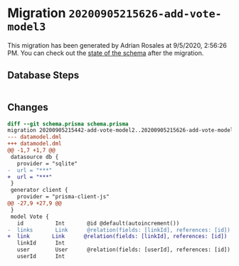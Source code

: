 # Migration `20200905215626-add-vote-model3`

This migration has been generated by Adrian Rosales at 9/5/2020, 2:56:26 PM.
You can check out the [state of the schema](./schema.prisma) after the migration.

## Database Steps

```sql

```

## Changes

```diff
diff --git schema.prisma schema.prisma
migration 20200905215442-add-vote-model2..20200905215626-add-vote-model3
--- datamodel.dml
+++ datamodel.dml
@@ -1,7 +1,7 @@
 datasource db {
   provider = "sqlite"
-  url = "***"
+  url = "***"
 }
 generator client {
   provider = "prisma-client-js"
@@ -27,9 +27,9 @@
 }
 model Vote {
   id          Int       @id @default(autoincrement())
-  links       Link      @relation(fields: [linkId], references: [id])
+  link       Link      @relation(fields: [linkId], references: [id])
   linkId      Int
   user        User      @relation(fields: [userId], references: [id])
   userId      Int
```


